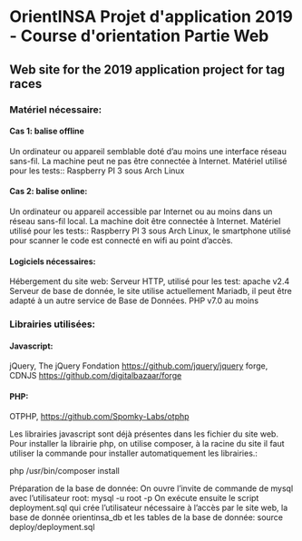 # OrientINSA Projet d'application 2019 - Course d'orientation Partie Web

## Web site for the 2019 application project for tag races

### Matériel nécessaire:

#### Cas 1: balise offline

Un ordinateur ou appareil semblable doté d’au moins une interface réseau sans-fil. La machine peut ne pas être connectée à Internet.
Matériel utilisé pour les tests:: Raspberry PI 3 sous Arch Linux

#### Cas 2: balise online:

Un ordinateur ou appareil accessible par Internet ou au moins dans un réseau sans-fil local. La machine doit être connectée à Internet.
Matériel utilisé pour les tests:: Raspberry PI 3 sous Arch Linux, le smartphone utilisé pour scanner le code est connecté en wifi au point d’accès.

#### Logiciels nécessaires:

Hébergement du site web:
Serveur HTTP, utilisé pour les test: apache v2.4
Serveur de base de donnée, le site utilise actuellement Mariadb, il peut être adapté à un autre service de Base de Données.
PHP v7.0 au moins

### Librairies utilisées:

#### Javascript:

jQuery, The jQuery Fondation https://github.com/jquery/jquery
forge, CDNJS https://github.com/digitalbazaar/forge

#### PHP:

OTPHP, https://github.com/Spomky-Labs/otphp

Les librairies javascript sont déjà présentes dans les fichier du site web. Pour installer la librairie php, on utilise composer, à la racine du site il faut utiliser la commande pour installer automatiquement les librairies.:

php /usr/bin/composer install

Préparation de la base de donnée:
On ouvre l’invite de commande de mysql avec l’utilisateur root:
mysql -u root -p
On exécute ensuite le script deployment.sql qui crée l’utilisateur nécessaire à l’accès par le site web, la base de donnée orientinsa_db et les tables de la base de donnée:
source deploy/deployment.sql

